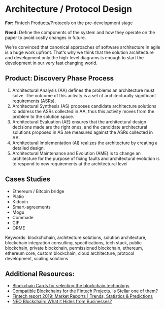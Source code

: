 # Architecture / Protocol Design

**For:** Fintech Products/Protocols on the pre-development stage

**Need:** Define the components of the system and how they operate on the paper to avoid costly changes in future. 

We're convinced that canonical approaches of software architecture in agile is a huge work upfront. That's why we think that the solution architecture and development only the high-level diagrams is enough to start the development in our very fast changing world. 

## Product: Discovery Phase Process

1. Architectural Analysis \(AA\) defines the problems an architecture must solve. The outcome of this activity is a set of architecturally significant requirements \(ASRs\).
2. Architectural Synthesis \(AS\) proposes candidate architecture solutions to address the ASRs collected in AA, thus this activity moves from the problem to the solution space.
3. Architectural Evaluation \(AE\) ensures that the architectural design decisions made are the right ones, and the candidate architectural solutions proposed in AS are measured against the ASRs collected in AA.
4. Architectural Implementation \(AI\) realizes the architecture by creating a detailed design.
5. Architectural Maintenance and Evolution \(AME\) is to change an architecture for the purpose of fixing faults and architectural evolution is to respond to new requirements at the architectural level

## **Cases Studies**

* Ethereum / Bitcoin bridge
* Platio
* Kidcoin
* Smart-agreements
* Mogu
* Commade
* CIF
* ORME

Keywords: blockchchain, architecture solutions, solution architecture, blockchain integration consulting, specifications, tech stack, public blockchain, private blockchain, permissioned blockchain, ethereum, ethereum core, custom blockchain, cloud architecture, protocol development, scaling solutions

## **Additional Resources:**

* [Blockchain Cards for selecting the blockchain technology](https://4irelabs.com/blockchain_cards)
* [Compatible Blockchains for the Fintech Projects. Is Stellar one of them?](https://4irelabs.com/blockchain-fintech-stellar)
* [Fintech report 2019: Market Reports \| Trends, Statistics‎ & Predictions](https://4irelabs.com/fintech-report)
* [NEO Blockchain: What it Hides from Businesses?](https://4irelabs.com/neo-blockchain-pros-and-cons)

